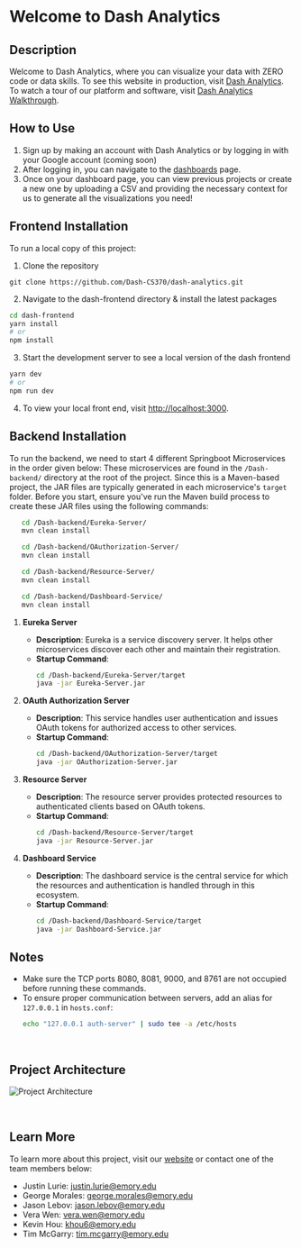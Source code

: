 # Welcome to Dash Analytics

## Description

Welcome to Dash Analytics, where you can visualize your data with ZERO code or data skills. To see this website in production, visit [Dash Analytics](https://dash-analytics.solutions).
To watch a tour of our platform and software, visit [Dash Analytics Walkthrough](https://drive.google.com/file/d/1zZvENRDF7NT1CA_EdQQcoAjzv-7bfd37/view?usp=drivesdk).

## How to Use

1. Sign up by making an account with Dash Analytics or by logging in with your Google account (coming soon)
2. After logging in, you can navigate to the [dashboards](https://dash-analytics.solutions/dashboards) page.
3. Once on your dashboard page, you can view previous projects or create a new one by uploading a CSV and providing the necessary context for us to generate all the visualizations you need!

## Frontend Installation

To run a local copy of this project:

1. Clone the repository

```
git clone https://github.com/Dash-CS370/dash-analytics.git
```

2. Navigate to the dash-frontend directory & install the latest packages

```bash
cd dash-frontend
yarn install
# or
npm install
```

3. Start the development server to see a local version of the dash frontend

```bash
yarn dev
# or
npm run dev
```

4. To view your local front end, visit [http://localhost:3000](http://localhost:3000).

## Backend Installation
To run the backend, we need to start 4 different Springboot Microservices in the order given below:
These microservices are found in the `/Dash-backend/` directory at the root of the project. 
Since this is a Maven-based project, the JAR files are typically generated in each microservice's `target` folder. 
Before you start, ensure you've run the Maven build process to create these JAR files
using the following commands:

```bash
   cd /Dash-backend/Eureka-Server/
   mvn clean install
```
```bash
   cd /Dash-backend/OAuthorization-Server/
   mvn clean install
```
```bash
   cd /Dash-backend/Resource-Server/
   mvn clean install
```
```bash
   cd /Dash-backend/Dashboard-Service/
   mvn clean install
```


1. **Eureka Server**
   - **Description**: Eureka is a service discovery server. It helps other microservices discover each other and maintain their registration.
   - **Startup Command**: 
     ```bash
     cd /Dash-backend/Eureka-Server/target
     java -jar Eureka-Server.jar
     ```

2. **OAuth Authorization Server**
   - **Description**: This service handles user authentication and issues OAuth tokens for authorized access to other services.
   - **Startup Command**:
     ```bash
     cd /Dash-backend/OAuthorization-Server/target
     java -jar OAuthorization-Server.jar
     ```

3. **Resource Server**
   - **Description**: The resource server provides protected resources to authenticated clients based on OAuth tokens.
   - **Startup Command**:
     ```bash
     cd /Dash-backend/Resource-Server/target
     java -jar Resource-Server.jar
     ```

4. **Dashboard Service**
   - **Description**: The dashboard service is the central service for which the resources and authentication is handled through in this ecosystem.
   - **Startup Command**:
     ```bash
     cd /Dash-backend/Dashboard-Service/target
     java -jar Dashboard-Service.jar
     ```

## Notes
- Make sure the TCP ports 8080, 8081, 9000, and 8761 are not occupied before running these commands.
- To ensure proper communication between servers, add an alias for `127.0.0.1` in `hosts.conf`:
  ```bash
  echo "127.0.0.1 auth-server" | sudo tee -a /etc/hosts
<br>

## Project Architecture
![Project Architecture](./Dash-Analytics-Architecture.png)

<br>

## Learn More

To learn more about this project, visit our [website](https://dash-analytics.solutions) or contact one of the team members below:

- Justin Lurie: justin.lurie@emory.edu
- George Morales: george.morales@emory.edu
- Jason Lebov: jason.lebov@emory.edu
- Vera Wen: vera.wen@emory.edu
- Kevin Hou: khou6@emory.edu
- Tim McGarry: tim.mcgarry@emory.edu
